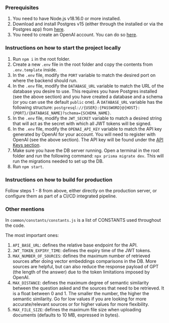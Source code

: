 ### Prerequisites

1. You need to have Node.js v18.16.0 or more installed.
2. Download and install Postgres v15 (either through the installed or via the Postgres app) from [here](https://www.postgresql.org/download/).
3. You need to create an OpenAI account. You can do so [here](https://platform.openai.com/signup).

### Instructions on how to start the project locally

1. Run `npm i` in the root folder.
2. Create a new `.env` file in the root folder and copy the contents from `.env.template` inside.
3. In the `.env` file, modify the `PORT` variable to match the desired port on where the backend should run.
4. In the `.env` file, modify the `DATABASE_URL` variable to match the URL of the database you desire to use. This requires you have Postgres installed (see the above section) and you have created a database and a schema (or you can use the default `public` one). A `DATABASE_URL` variable has the following structure: `postgresql://{USER}:{PASSWORD}@{HOST}:{PORT}/{DATABASE_NAME}?schema={SCHEMA_NAME}`.
5. In the `.env` file, modify the `JWT_SECRET` variable to match a desired string that will act as the secret with which all JWT tokens will be signed.
6. In the `.env` file, modify the `OPENAI_API_KEY` variable to match the API key generated by OpenAI for your account. You will need to register with OpenAI (see the above section). The API key will be found under the [API Keys section](https://platform.openai.com/account/api-keys).
7. Make sure you have the DB server running. Open a terminal in the root folder and run the following command: `npx prisma migrate dev`. This will run the migrations needed to set up the DB.
8. Run `npm start`.

### Instructions on how to build for production

Follow steps 1 - 8 from above, either directly on the production server, or configure them as part of a CI/CD integrated pipeline.

### Other mentions

In `common/constants/constants.js` is a list of CONSTANTS used throughout the code.

The most important ones:

1. `API_BASE_URL`: defines the relative base endpoint for the API.
2. `JWT_TOKEN_EXPIRY_TIME`: defines the expiry time of the JWT tokens.
3. `MAX_NUMBER_OF_SOURCES`: defines the maximum number of retrieved sources after doing vector embeddings comparisons in the DB. More sources are helpful, but can also reduce the response payload of GPT (the length of the answer) due to the token limitations imposed by OpenAI.
4. `MAX_DISTANCE`: defines the maximum degree of semantic similarity between the question asked and the sources that need to be retrieved. It is a float between 0 and 1. The smaller the number, the higher the semantic similarity. Go for low values if you are looking for more accurate/relevant sources or for higher values for more flexibility.
5. `MAX_FILE_SIZE`: defines the maximum file size when uploading documents (defaults to 10 MB, expressed in bytes).
